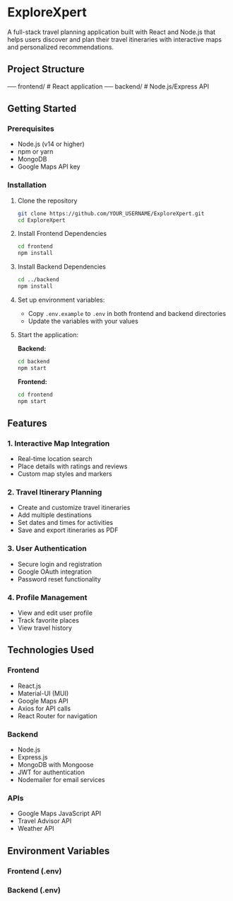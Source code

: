 # ExploreXpert

A full-stack travel planning application built with React and Node.js that helps users discover and plan their travel itineraries with interactive maps and personalized recommendations.

## Project Structure

── frontend/ # React application
── backend/ # Node.js/Express API


## Getting Started

### Prerequisites
- Node.js (v14 or higher)
- npm or yarn
- MongoDB
- Google Maps API key

### Installation

1. Clone the repository
   ```bash
   git clone https://github.com/YOUR_USERNAME/ExploreXpert.git
   cd ExploreXpert
   ```

2. Install Frontend Dependencies
   ```bash
   cd frontend
   npm install
   ```

3. Install Backend Dependencies
   ```bash
   cd ../backend
   npm install
   ```

4. Set up environment variables:
   - Copy `.env.example` to `.env` in both frontend and backend directories
   - Update the variables with your values

5. Start the application:

   **Backend:**
   ```bash
   cd backend
   npm start
   ```

   **Frontend:**
   ```bash
   cd frontend
   npm start
   ```

## Features

### 1. Interactive Map Integration
- Real-time location search
- Place details with ratings and reviews
- Custom map styles and markers

### 2. Travel Itinerary Planning
- Create and customize travel itineraries
- Add multiple destinations
- Set dates and times for activities
- Save and export itineraries as PDF

### 3. User Authentication
- Secure login and registration
- Google OAuth integration
- Password reset functionality

### 4. Profile Management
- View and edit user profile
- Track favorite places
- View travel history

## Technologies Used

### Frontend
- React.js
- Material-UI (MUI)
- Google Maps API
- Axios for API calls
- React Router for navigation

### Backend
- Node.js
- Express.js
- MongoDB with Mongoose
- JWT for authentication
- Nodemailer for email services

### APIs
- Google Maps JavaScript API
- Travel Advisor API
- Weather API

## Environment Variables

### Frontend (.env)

### Backend (.env)
